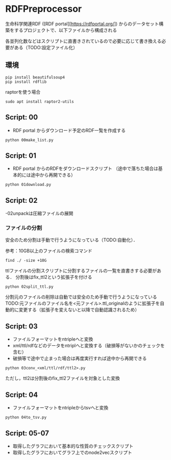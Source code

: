 # RDFPreprocessor
生命科学関連RDF ([RDF portal][https://rdfportal.org/]) からのデータセット構築をするプロジェクトで、以下ファイルから構成される

各並列化数などはスクリプトに直書きされているので必要に応じて書き換える必要がある（TODO:設定ファイル化）

## 環境
```
pip install beautifulsoup4
pip install rdflib
```
raptorを使う場合
```
sudo apt install raptor2-utils
```

## Script: 00
- RDF portal からダウンロード予定のRDF一覧を作成する

```
python 00make_list.py
```

## Script: 01 
- RDF portal からのRDFをダウンロードスクリプト
（途中で落ちた場合は基本的には途中から再開できる）

```
python 01download.py 
```

## Script: 02
-02unpackは圧縮ファイルの展開
### ファイルの分割
安全のため分割は手動で行うようになっている（TODO:自動化）．

参考：10GB以上のファイルの検索コマンド
```
find ./ -size +10G
```

ttlファイルの分割スクリプトに分割するファイルの一覧を直書きする必要がある．
分割後はfix_ttl2という拡張子を付ける

```
python 02split_ttl.py
```

分割元のファイルの削除は自動では安全のため手動で行うようになっている
TODO:元ファイルのファイル名を<元ファイル>.ttl_originalのように拡張子を自動的に変更する（拡張子を変えないと以降で自動認識されるため）

## Script: 03
- ファイルフォーマットをntripleへと変換
- xml/ttl/rdfなどのデータをntriplへと変換する（破損等がないかのチェックを含む）
- 破損等で途中で止まった場合は再度実行すれば途中から再開できる
```
python 03conv_<xml/ttl/rdf/ttl2>.py
```
ただし，ttl2は分割後のfix_ttl2ファイルを対象とした変換

## Script: 04
- ファイルフォーマットをntripleからtsvへと変換
```
python 04to_tsv.py
```

## Script: 05-07
- 取得したグラフにおいて基本的な性質のチェックスクリプト
- 取得したグラフにおいてグラフ上でのnode2vecスクリプト

